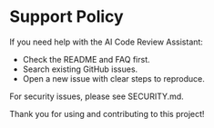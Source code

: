 # Support Policy

If you need help with the AI Code Review Assistant:

- Check the README and FAQ first.
- Search existing GitHub issues.
- Open a new issue with clear steps to reproduce.

For security issues, please see SECURITY.md.

Thank you for using and contributing to this project!
